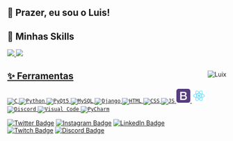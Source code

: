 ## 💙 Prazer, eu sou o <strong>Luis!</strong>

## 🚀 Minhas Skills

<div>
  <a href="https://github.com/luixfds">
  <img height="180em" src="https://github-readme-stats.vercel.app/api?username=luixfds&show_icons=true&theme=github_dark&include_all_commits=true&count_private=true"/>
  <img height="180em" src="https://github-readme-stats.vercel.app/api/top-langs/?username=luixfds&layout=compact&langs_count=7&theme=github_dark"/>
</div>

<img  height="180em" align="right" alt="Luix" src="https://i.pinimg.com/originals/1e/6c/ec/1e6cec033caf5ebf9b3a6ec22ed35d43.gif">
  
## ✨ Ferramentas
  
<code><img height="32" src="https://cdn.jsdelivr.net/gh/devicons/devicon/icons/c/c-original.svg" alt="C"/></code>
<code><img height="32" src="https://cdn.jsdelivr.net/gh/devicons/devicon/icons/python/python-original.svg" alt="Python"/></code>
<code><img height="32" src="https://cdn.jsdelivr.net/gh/devicons/devicon/icons/qt/qt-original.svg" alt="PyQt5"/></code>
<code><img height="32" src="https://cdn.jsdelivr.net/gh/devicons/devicon/icons/mysql/mysql-original.svg" alt="MySQL"/></code>
<code><img height="32" src="https://cdn.worldvectorlogo.com/logos/django.svg" alt="Django"/></code>
<code><img height="32" src="https://cdn.jsdelivr.net/gh/devicons/devicon/icons/html5/html5-original.svg" alt="HTML"/></code>
<code><img height="32" src="https://cdn.jsdelivr.net/gh/devicons/devicon/icons/css3/css3-original.svg" alt="CSS"/></code>
<code><img height="32" src="https://cdn.jsdelivr.net/gh/devicons/devicon/icons/javascript/javascript-original.svg" alt="JS"/></code>
<code><img height="32" src="https://raw.githubusercontent.com/github/explore/80688e429a7d4ef2fca1e82350fe8e3517d3494d/topics/bootstrap/bootstrap.png" alt="Bootstrap"/></code>
<code><img height="32" src="https://raw.githubusercontent.com/github/explore/80688e429a7d4ef2fca1e82350fe8e3517d3494d/topics/react/react.png" alt="React"/></code>
<code><img height="32" src="https://logodownload.org/wp-content/uploads/2017/11/discord-logo-icone.png" alt="Discord"/></code>
<code><img height="32" src="https://cdn.jsdelivr.net/gh/devicons/devicon/icons/vscode/vscode-original.svg" alt="Visual Code"/></code>
<code><img height="32" src="https://upload.wikimedia.org/wikipedia/commons/thumb/1/1d/PyCharm_Icon.svg/1200px-PyCharm_Icon.svg.png" alt="PyCharm"/></code>

[![Twitter Badge](https://img.shields.io/badge/Twitter-Profile-informational?style=for-the-badge&logo=twitter&logoColor=white&color=0099ff)](https://twitter.com/luix_fds)
[![Instagram Badge](https://img.shields.io/badge/Instagram-Profile-informational?style=for-the-badge&logo=Instagram&logoColor=white&color=ff0066)](https://www.instagram.com/luix_fds/)
[![LinkedIn Badge](https://img.shields.io/badge/LinkedIn-Profile-informational?style=for-the-badge&logo=linkedin&logoColor=white&color=0D76A8)](https://www.linkedin.com/in/luis-felipe-80a0121ba)
[![Twitch Badge](https://img.shields.io/badge/Twitch-Profile-informational?style=for-the-badge&logo=Twitch&logoColor=white&color=6600ff)](https://www.twitch.tv/luix_fds)
[![Discord Badge](https://img.shields.io/badge/Discord-Server-informational?style=for-the-badge&logo=Discord&logoColor=white&color=6666ff)](https://discord.gg/Py2eTFSj)
  
